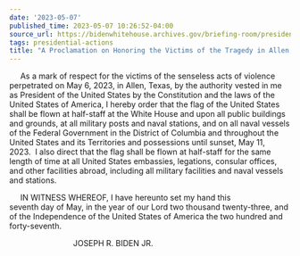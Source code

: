 ```yaml
---
date: '2023-05-07'
published_time: 2023-05-07 10:26:52-04:00
source_url: https://bidenwhitehouse.archives.gov/briefing-room/presidential-actions/2023/05/07/a-proclamation-on-honoring-the-victims-of-the-tragedy-in-allen-texas/
tags: presidential-actions
title: "A Proclamation on Honoring the Victims of the Tragedy in Allen,\_Texas"
---
```

 
     As a mark of respect for the victims of the senseless acts of
violence perpetrated on May 6, 2023, in Allen, Texas, by the authority
vested in me as President of the United States by the Constitution and
the laws of the United States of America, I hereby order that the flag
of the United States shall be flown at half-staff at the White House and
upon all public buildings and grounds, at all military posts and naval
stations, and on all naval vessels of the Federal Government in the
District of Columbia and throughout the United States and its
Territories and possessions until sunset, May 11, 2023.  I also direct
that the flag shall be flown at half-staff for the same length of time
at all United States embassies, legations, consular offices, and other
facilities abroad, including all military facilities and naval vessels
and stations.

     IN WITNESS WHEREOF, I have hereunto set my hand this  
seventh day of May, in the year of our Lord two thousand twenty-three,
and of the Independence of the United States of America the two hundred
and forty-seventh.

                             JOSEPH R. BIDEN JR.
